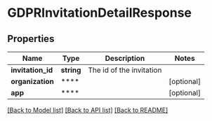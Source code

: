 # GDPRInvitationDetailResponse

## Properties
Name | Type | Description | Notes
------------ | ------------- | ------------- | -------------
**invitation_id** | **string** | The id of the invitation | 
**organization** | **** |  | [optional] 
**app** | **** |  | [optional] 

[[Back to Model list]](../README.md#documentation-for-models) [[Back to API list]](../README.md#documentation-for-api-endpoints) [[Back to README]](../README.md)

